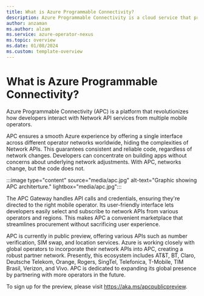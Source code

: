 ```yaml
---
title: What is Azure Programmable Connectivity?
description: Azure Programmable Connectivity is a cloud service that provides a simple and uniform way for developers to access programmable networks, regardless of substrate or location.
author: anzaman
ms.author: alzam
ms.service: azure-operator-nexus
ms.topic: overview 
ms.date: 01/08/2024
ms.custom: template-overview
---
```


# What is Azure Programmable Connectivity?
 
Azure Programmable Connectivity (APC) is a platform that revolutionizes how developers interact with Network API services from multiple mobile operators. 
   
APC ensures a smooth Azure experience by offering a single interface across different operator networks worldwide, hiding the complexities of Network APIs. This guarantees consistent and reliable code, regardless of network changes. Developers can concentrate on building apps without concerns about underlying network adjustments. With APC, networks change, but the code does not.  
  
   :::image type="content" source="media/apc.jpg" alt-text="Graphic showing APC architerture." lightbox="media/apc.jpg"::: 

The APC Gateway handles API calls and credentials, ensuring they're directed to the right mobile operator. Its user-friendly interface lets developers easily select and subscribe to network APIs from various operators and regions. This makes APC a convenient marketplace that streamlines procurement without sacrificing user experience.
  
APC is currently in public preview, offering various APIs such as number verification, SIM swap, and location services. Azure is working closely with global operators to incorporate their network APIs into APC, creating a robust partner network. Presently, this ecosystem includes AT&T, BT, Claro, Deutsche Telekom, Orange, Rogers, SingTel, Telefonica, T-Mobile, TIM Brasil, Verizon, and Vivo. APC is dedicated to expanding its global presence by partnering with more operators in the future.  
  
To sign up for the preview, please visit https://aka.ms/apcpublicpreview.